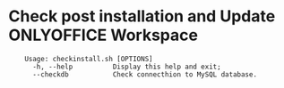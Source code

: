 # Check post installation and Update ONLYOFFICE Workspace

		Usage: checkinstall.sh [OPTIONS]
		  -h, --help          Display this help and exit;
		  --checkdb           Check connecthion to MySQL database.
